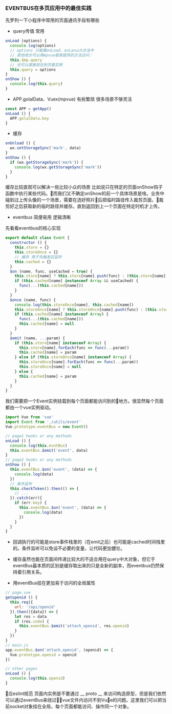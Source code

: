 ### EVENTBUS在多页应用中的最佳实践

先罗列一下小程序中常用的页面通讯手段有哪些
- query传值 常用

```js
onLoad (options) {
  console.log(options)
  // options 只能载onLoad、onLanuch方法中 
  // 其他地方可以用mpvue框架提供的方法访问：
  this.$mp.query
  // 也可以直接挂在到页面实例
  this.query = options
}
onShow () {
  console.log(this.query)
}
```

- APP.golalData、Vuex(mpvue) 有些繁琐 很多场景不够灵活

```js
const APP = getApp()
onLoad () {
  APP.golalData.key
}
```

- 缓存

```js
onUnload () {
  wx.setStorageSync('mark', data)
}
onShow () {
  if (wx.getStorageSync('mark')) {
    console.log(wx.getStorageSync('mark'))
  }
}
```
缓存比较直观可以解决一些比较小众的场景 比如说只在特定的页面onShow钩子函数中执行某些代码。而我们又不确定onShow的前一个具体场景是啥。业务中碰到过上传头像的一个场景，需要在选好照片后把临时路径传入裁剪页面，裁剪好之后获取新的临时路径并缓存。直到返回到上一个页面在特定时机才上传。

- eventbus 简便易用 逻辑清晰

先看看eventbus的核心实现

```js
export default class Event {
  constructor () {
    this.store = {}
    this.storeOnce = {}
    // 缓存 用于先触发后监听
    this.cached = {}
  }
  $on (name, func, useCached = true) {
    this.store[name] ? this.store[name].push(func) : (this.store[name] = [func])
    if (this.cached[name] instanceof Array && useCached) {
      func(...(this.cached[name]))
    }
  }
  $once (name, func) {
    console.log(this.storeOnce[name], this.cached[name])
    this.storeOnce[name] ? this.storeOnce[name].push(func) : (this.storeOnce[name] = [func])
    if (this.cached[name] instanceof Array) {
      func(...(this.cached[name]))
      this.cached[name] = null
    }
  }
  $emit (name, ...param) {
    if (this.store[name] instanceof Array) {
      this.store[name].forEach(func => func(...param))
      this.cached[name] = param
    } else if (this.storeOnce[name] instanceof Array) {
      this.storeOnce[name].forEach(func => func(...param))
      this.storeOnce[name] = null
    } else {
      this.cached[name] = param
    }
  }
}
```

我们需要把一个Event实例挂载到每个页面都能访问到的地方。很显然每个页面都由一个vue实例驱动。

```js
import Vue from 'vue'
import Event from './utils/event'
Vue.prototype.eventBus = new Event()
```

```js
// page1 hooks or any methods
onLoad () {
  console.log(this.evntBus)
  this.eventBus.$emit('event', data)
}
// page2 hooks or any methods
onShow () {
  this.eventBus.$on('event', (data) => {
    console.log(data)
  })
  // 条件监听
  this.checkToken().then(() => {
    // ...
  }).catch(err){
    if (err.key) {
      this.eventBus.$on('event', (data) => {
        console.log(data)
      })
    }
  }
}
```

- 回调执行的可能是store事件栈里的（在emit之后）也可能是cached时间栈里的。条件监听可以免设不必要的变量，让代码更加健壮。

- 缓存虽然也能在页面间传递比较大的不适合用在query中大对象，但它于eventBus最本质的区别是缓存取出来的只是全新的副本，而eventbus仍然保持着引用关系。

- 用eventBus挂在更加易于访问的全局属性

```js
// page.vue
getopenid () {
  this.req({
    url: '/api/openid'
  }).then(({data}) => {
    let res = data
    if (res.code) {
      this.eventBus.$emit('attach_openid', res.openid)
    }
  })
}
// main.js
app.eventBus.$on('attach_openid', (openid) => {
  Vue.prototype.openid = openid
})

// other pages
onLoad () {
  console.log(this.openid)
}
```

应eslint规范 页面内实例是不要通过 __ proto __ 来访问构造原型，但是我们依然可以通过eventBus来绕过vue文件内访问不到Vue的问题。这里我们可以把当前socket对象挂在全局，每个页面都能访问、操作同一个对象。